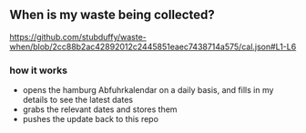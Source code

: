 ## When is my waste being collected?
  https://github.com/stubduffy/waste-when/blob/2cc88b2ac42892012c2445851eaec7438714a575/cal.json#L1-L6
  
  ### how it works
  - opens the hamburg Abfuhrkalendar on a daily basis, and fills in my details to see the latest dates
  - grabs the relevant dates and stores them
  - pushes the update back to this repo
  
